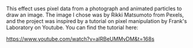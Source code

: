 This effect uses pixel data from a photograph and animated particles to draw an image. The image I chose was by Rikki Matsumoto from Pexels, and the project was inspired by a tutorial on pixel manipulation by Frank's Laboratory on Youtube.  You can find the tutorial here:

https://www.youtube.com/watch?v=alRBeUMMvDM&t=168s
